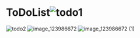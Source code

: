 # ToDoList![todo1](https://user-images.githubusercontent.com/58311460/211909183-9b35dfa7-e2b0-48e0-bbbe-a5ba3ac9f989.png)
![todo2](https://user-images.githubusercontent.com/58311460/211909194-01f11eef-f722-4d34-9a10-c534403da29e.png)
![image_123986672](https://user-images.githubusercontent.com/58311460/211911365-7c5f0900-66e8-4330-9a0c-f8112a5960c1.JPG)
![image_123986672 (1)](https://user-images.githubusercontent.com/58311460/211911369-a882b24c-eb4f-432d-9fce-008d22e4991c.JPG)

